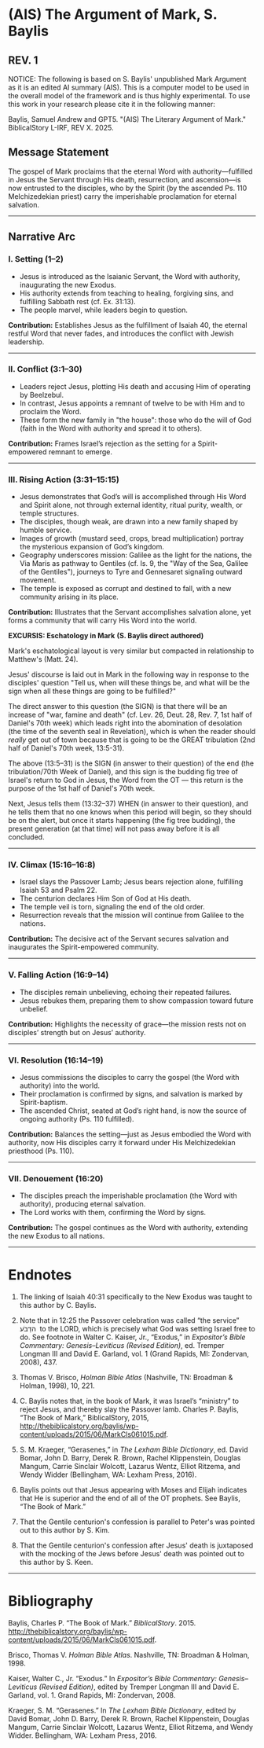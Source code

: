 
# (AIS) The Argument of Mark, S. Baylis
## REV. 1


NOTICE: The following is based on S. Baylis' unpublished Mark Argument as it is an edited AI summary (AIS). This is a computer model to be used in the overall model of the framework and is thus highly experimental. To use this work in your research please cite it in the following manner:

Baylis, Samuel Andrew and GPT5. "(AIS) The Literary Argument of Mark." BiblicalStory L-IRF, REV X. 2025.


## Message Statement
The gospel of Mark proclaims that the eternal Word with authority—fulfilled in Jesus the Servant through His death, resurrection, and ascension—is now entrusted to the disciples, who by the Spirit (by the ascended Ps. 110 Melchizedekian priest) carry the imperishable proclamation for eternal salvation.

---

## Narrative Arc

### I. Setting (1–2)
- Jesus is introduced as the Isaianic Servant, the Word with authority, inaugurating the new Exodus.  
- His authority extends from teaching to healing, forgiving sins, and fulfilling Sabbath rest (cf. Ex. 31:13).  
- The people marvel, while leaders begin to question.  

**Contribution:** Establishes Jesus as the fulfillment of Isaiah 40, the eternal restful Word that never fades, and introduces the conflict with Jewish leadership.

---

### II. Conflict (3:1–30)
- Leaders reject Jesus, plotting His death and accusing Him of operating by Beelzebul.  
- In contrast, Jesus appoints a remnant of twelve to be with Him and to proclaim the Word.  
- These form the new family in "the house": those who do the will of God (faith in the Word with authority and spread it to others).  

**Contribution:** Frames Israel’s rejection as the setting for a Spirit-empowered remnant to emerge.

---

### III. Rising Action (3:31–15:15)
- Jesus demonstrates that God’s will is accomplished through His Word and Spirit alone, not through external identity, ritual purity, wealth, or temple structures.  
- The disciples, though weak, are drawn into a new family shaped by humble service.  
- Images of growth (mustard seed, crops, bread multiplication) portray the mysterious expansion of God’s kingdom.  
- Geography underscores mission: Galilee as the light for the nations, the Via Maris as pathway to Gentiles (cf. Is. 9, the "Way of the Sea, Galilee of the Gentiles"), journeys to Tyre and Gennesaret signaling outward movement.  
- The temple is exposed as corrupt and destined to fall, with a new community arising in its place.  

**Contribution:** Illustrates that the Servant accomplishes salvation alone, yet forms a community that will carry His Word into the world.



**EXCURSIS: Eschatology in Mark** **(S. Baylis direct authored)**

Mark's eschatological layout is very similar but compacted in relationship to Matthew's (Matt. 24). 

Jesus' discourse is laid out in Mark in the following way in response to the disciples' question "Tell us, when will these things be, and what will be the sign when all these things are going to be fulfilled?"

The direct answer to this question (the SIGN) is that there will be an increase of "war, famine and death" (cf. Lev. 26, Deut. 28, Rev. 7, 1st half of Daniel's 70th week) which leads right into the abomination of desolation (the time of the seventh seal in Revelation), which is when the reader should *really* get out of town because that is going to be the GREAT tribulation (2nd half of Daniel's 70th week, 13:5-31). 

The above (13:5–31) is the SIGN (in answer to their question) of the end (the tribulation/70th Week of Daniel), and this sign is the budding fig tree of Israel's return to God in Jesus, the Word from the OT — this return is the purpose of the 1st half of Daniel's 70th week.

Next, Jesus tells them (13:32–37) WHEN (in answer to their question), and he tells them that no one knows when this period will begin, so they should be on the alert, but once it starts happening (the fig tree budding), the present generation (at that time) will not pass away before it is all concluded. 


---

### IV. Climax (15:16–16:8)
- Israel slays the Passover Lamb; Jesus bears rejection alone, fulfilling Isaiah 53 and Psalm 22.  
- The centurion declares Him Son of God at His death.  
- The temple veil is torn, signaling the end of the old order.  
- Resurrection reveals that the mission will continue from Galilee to the nations.  

**Contribution:** The decisive act of the Servant secures salvation and inaugurates the Spirit-empowered community.

---

### V. Falling Action (16:9–14)
- The disciples remain unbelieving, echoing their repeated failures.  
- Jesus rebukes them, preparing them to show compassion toward future unbelief.  

**Contribution:** Highlights the necessity of grace—the mission rests not on disciples’ strength but on Jesus’ authority.

---

### VI. Resolution (16:14–19)
- Jesus commissions the disciples to carry the gospel (the Word with authority) into the world.  
- Their proclamation is confirmed by signs, and salvation is marked by Spirit-baptism.  
- The ascended Christ, seated at God’s right hand, is now the source of ongoing authority (Ps. 110 fulfilled).  

**Contribution:** Balances the setting—just as Jesus embodied the Word with authority, now His disciples carry it forward under His Melchizedekian priesthood (Ps. 110).

---

### VII. Denouement (16:20)
- The disciples preach the imperishable proclamation (the Word with authority), producing eternal salvation.  
- The Lord works with them, confirming the Word by signs.  

**Contribution:** The gospel continues as the Word with authority, extending the new Exodus to all nations.

---

# **Endnotes**

1. The linking of Isaiah 40:31 specifically to the New Exodus was taught to this author by C. Baylis.
    
2. Note that in 12:25 the Passover celebration was called “the service” הדַבֹע  to the LORD, which is precisely what God was setting Israel free to do. See footnote in Walter C. Kaiser, Jr., “Exodus,” in _Expositor’s Bible Commentary: Genesis–Leviticus (Revised Edition)_, ed. Tremper Longman III and David E. Garland, vol. 1 (Grand Rapids, MI: Zondervan, 2008), 437.
    
3. Thomas V. Brisco, _Holman Bible Atlas_ (Nashville, TN: Broadman & Holman, 1998), 10, 221.
    
4. C. Baylis notes that, in the book of Mark, it was Israel’s “ministry” to reject Jesus, and thereby slay the Passover lamb. Charles P. Baylis, “The Book of Mark,” BiblicalStory, 2015, http://thebiblicalstory.org/baylis/wp-content/uploads/2015/06/MarkCls061015.pdf.
    
5. S. M. Kraeger, “Gerasenes,” in _The Lexham Bible Dictionary_, ed. David Bomar, John D. Barry, Derek R. Brown, Rachel Klippenstein, Douglas Mangum, Carrie Sinclair Wolcott, Lazarus Wentz, Elliot Ritzema, and Wendy Widder (Bellingham, WA: Lexham Press, 2016).
    
6. Baylis points out that Jesus appearing with Moses and Elijah indicates that He is superior and the end of all of the OT prophets. See Baylis, “The Book of Mark.”
    
7. That the Gentile centurion's confession is parallel to Peter's was pointed out to this author by S. Kim.
    
8. That the Gentile centurion's confession after Jesus' death is juxtaposed with the mocking of the Jews before Jesus' death was pointed out to this author by S. Keen.
    

---

# **Bibliography**

  

Baylis, Charles P. “The Book of Mark.” _BiblicalStory_. 2015. http://thebiblicalstory.org/baylis/wp-content/uploads/2015/06/MarkCls061015.pdf.

  

Brisco, Thomas V. _Holman Bible Atlas_. Nashville, TN: Broadman & Holman, 1998.

  

Kaiser, Walter C., Jr. “Exodus.” In _Expositor’s Bible Commentary: Genesis–Leviticus (Revised Edition)_, edited by Tremper Longman III and David E. Garland, vol. 1. Grand Rapids, MI: Zondervan, 2008.

  

Kraeger, S. M. “Gerasenes.” In _The Lexham Bible Dictionary_, edited by David Bomar, John D. Barry, Derek R. Brown, Rachel Klippenstein, Douglas Mangum, Carrie Sinclair Wolcott, Lazarus Wentz, Elliot Ritzema, and Wendy Widder. Bellingham, WA: Lexham Press, 2016.